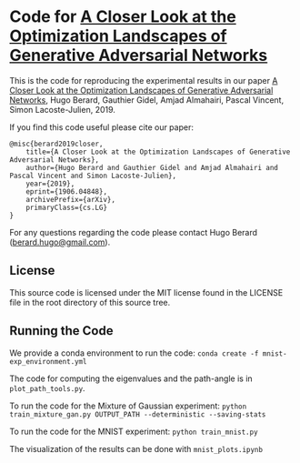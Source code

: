 # Code for [A Closer Look at the Optimization Landscapes of Generative Adversarial Networks](https://arxiv.org/abs/1906.04848)

This is the code for reproducing the experimental results in our paper [A Closer Look at the Optimization Landscapes of Generative Adversarial Networks](https://arxiv.org/abs/1906.04848), Hugo Berard, Gauthier Gidel,  Amjad Almahairi, Pascal Vincent, Simon Lacoste-Julien, 2019.

If you find this code useful please cite our paper:
```
@misc{berard2019closer,
    title={A Closer Look at the Optimization Landscapes of Generative Adversarial Networks},
    author={Hugo Berard and Gauthier Gidel and Amjad Almahairi and Pascal Vincent and Simon Lacoste-Julien},
    year={2019},
    eprint={1906.04848},
    archivePrefix={arXiv},
    primaryClass={cs.LG}
}
```

For any questions regarding the code please contact Hugo Berard (berard.hugo@gmail.com).

## License

This source code is licensed under the MIT license found in the
LICENSE file in the root directory of this source tree.

## Running the Code

We provide a conda environment to run the code:
`conda create -f mnist-exp_environment.yml`

The code for computing the eigenvalues and the path-angle is in `plot_path_tools.py`.

To run the code for the Mixture of Gaussian experiment:
`python train_mixture_gan.py OUTPUT_PATH --deterministic --saving-stats`

To run the code for the MNIST experiment:
`python train_mnist.py`

The visualization of the results can be done with `mnist_plots.ipynb`
